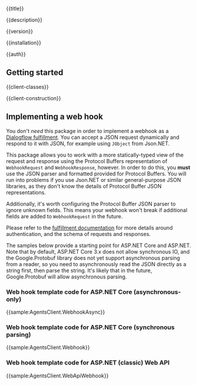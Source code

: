 {{title}}

{{description}}

{{version}}

{{installation}}

{{auth}}

## Getting started

{{client-classes}}

{{client-construction}}

## Implementing a web hook

You don't *need* this package in order to implement a webhook as a
[Dialogflow fulfillment](https://dialogflow.com/docs/fulfillment).
You can accept a JSON request dynamically and respond to it with
JSON, for example using `JObject` from Json.NET.

This package allows you to work with a more statically-typed view of
the request and response using the Protocol Buffers representation
of `WebhookRequest` and `WebhookResponse`, however. In order to do
this, you **must** use the JSON parser and formatted provided for
Protocol Buffers. You will run into problems if you use Json.NET or
similar general-purpose JSON libraries, as they don't know the
details of Protocol Buffer JSON representations.

Additionally, it's worth configuring the Protocol Buffer JSON parser
to ignore unknown fields. This means your webhook won't break if
additional fields are added to `WebhookRequest` in the future.

Please refer to the [fulfillment
documentation](https://dialogflow.com/docs/fulfillment) for more
details around authentication, and the schema of requests and
responses.

The samples below provide a starting point for ASP.NET Core and
ASP.NET. Note that by default, ASP.NET Core 3.x does not allow
synchronous IO, and the Google.Protobuf library does not yet support
asynchronous parsing from a reader, so you need to asynchronously
read the JSON directly as a string first, then parse the string.
It's likely that in the future, Google.Protobuf will allow
asynchronous parsing.

### Web hook template code for ASP.NET Core (asynchronous-only)

{{sample:AgentsClient.WebhookAsync}}

### Web hook template code for ASP.NET Core (synchronous parsing)

{{sample:AgentsClient.Webhook}}

### Web hook template code for ASP.NET (classic) Web API

{{sample:AgentsClient.WebApiWebhook}}
